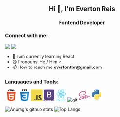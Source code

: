 <h2 align="center">Hi 👋, I'm Everton Reis</h2>
<h3 align="center">Fontend Developer</h3>

<p align="left">
<h3 align="left">Connect with me:</h3>

<a href="https://www.linkedin.com/in/evertoont/" target="_blank"><img src="https://img.shields.io/badge/-Everton%20Reis-0077B5?style=for-the-badge&logo=Linkedin&logoColor=white"/></a> <a href="mailto:evertontbr@gmail.com"><img src="https://img.shields.io/badge/-evertontbr@gmail.com-D14836?style=for-the-badge&logo=Gmail&logoColor=white"/></a>

</p>

- 🌱 I am currently learning React.
- 😄 Pronouns: He / Him ♂.
- 📫 How to reach me **evertontbr@gmail.com**

<h3 align="left">Languages and Tools:</h3>
<p align="left"><img src="https://raw.githubusercontent.com/devicons/devicon/master/icons/html5/html5-original-wordmark.svg" alt="html5" width="40" height="40"/>
<img src="https://raw.githubusercontent.com/devicons/devicon/master/icons/css3/css3-original-wordmark.svg" alt="css3" width="40" height="40"/><img src="https://raw.githubusercontent.com/devicons/devicon/master/icons/javascript/javascript-original.svg" alt="javascript" width="40" height="40"/><img src="https://github.com/devicons/devicon/blob/master/icons/bootstrap/bootstrap-plain-wordmark.svg" alt="bootstrap" width="40" height="40"/><img src="https://raw.githubusercontent.com/devicons/devicon/master/icons/react/react-original-wordmark.svg" alt="react" width="40" height="40"/><img src="https://www.vectorlogo.zone/logos/git-scm/git-scm-icon.svg" alt="git" width="40" height="40"/>
<img src="https://raw.githubusercontent.com/devicons/devicon/master/icons/sass/sass-original.svg" alt="sass" width="40" height="40"/><img src="https://github.com/devicons/devicon/blob/master/icons/python/python-original.svg" alt="Python" width="40" height="40"/></p>

![Anurag's github stats](https://github-readme-stats.vercel.app/api?username=evertoont&count_private=true&theme=dracula)
![Top Langs](https://github-readme-stats.vercel.app/api/top-langs/?username=evertoont&layout=compact&theme=dracula)
